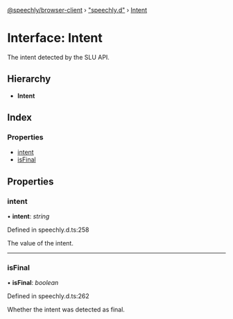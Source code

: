 [@speechly/browser-client](../README.md) › ["speechly.d"](../modules/_speechly_d_.md) › [Intent](_speechly_d_.intent.md)

# Interface: Intent

The intent detected by the SLU API.

## Hierarchy

* **Intent**

## Index

### Properties

* [intent](_speechly_d_.intent.md#intent)
* [isFinal](_speechly_d_.intent.md#isfinal)

## Properties

###  intent

• **intent**: *string*

Defined in speechly.d.ts:258

The value of the intent.

___

###  isFinal

• **isFinal**: *boolean*

Defined in speechly.d.ts:262

Whether the intent was detected as final.
